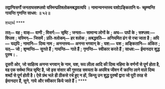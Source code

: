 **तद्वाग्विसर्गो जनताघसश्प्लवो** **यस्मिन्प्रतिश्लोकमबद्धवत्यपि ।** **नामान्यनन्तस्य यशोऽङ्कितानि य-** **च्छृण्वन्ति गायन्ति गृणन्ति साधव: ॥ ५२॥** 

शब्दार्थ **** 

**तत्—** **वह** **; वाक्—** **वाणी** **; विसर्ग:—** **सृष्टि** **; जनता—** **सामान्य लोगों के** **; अघ—** **पापों के** **; सश्प्लव:—** **विप्लव** **; यस्मिन्—** **जिसमें** **; प्रति-श्लोकम्—** **हर श्लोक** **; अबद्धवति—** **अनियमित ढंग से रचा जाता है** **; अपि—** **यद्यपि** **; नामानि—** **दिव्य नाम** **;** **अनन्तस्य—** **अनन्त भगवान् के** **; यश:—** **यश** **; अङ्कितानि—** **अंकित** **; यत्—** **जो** **; शृण्वन्ति—** **सुनते हैं** **; गायन्ति—** **गाते हैं** **;** **गृणन्ति—** **स्वीकार करते हैं** **; साधव:—** **ईमानदार शुद्ध पुरुष।** **.** 

**दूसरी ओर, जो साहित्य अनन्त भगवान् के नाम, यश, रूप लीला आदि की दिव्य** **महिमा के वर्णनों से पूर्ण होता है, वह एक सर्वथा भिन्न सृष्टि है, जो इस संसार की गुमराह** **सवयता के अपवित्र जीवन में क्रान्ति लाने वाले दिव्य शब्दों से पूर्ण होती है। ऐसे ग्रंथ भले** **ही ठीकसे रचे हुए न हों, किन्तु उन शुद्ध पुरुषों द्वारा जो पूरी तरह से ईमानदार हैं, सुने, गाये** **और स्वीकार किये जाते हैं।** **** 
